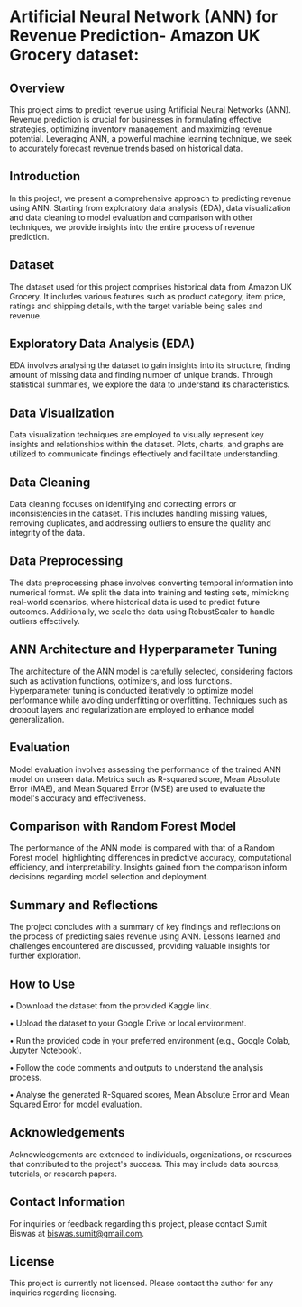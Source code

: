 # Artificial Neural Network (ANN) for Revenue Prediction- Amazon UK Grocery dataset:

## Overview

This project aims to predict revenue using Artificial Neural Networks (ANN). Revenue prediction is crucial for businesses in formulating effective strategies, optimizing inventory management, and maximizing revenue potential. Leveraging ANN, a powerful machine learning technique, we seek to accurately forecast revenue trends based on historical data.

## Introduction

In this project, we present a comprehensive approach to predicting revenue using ANN. Starting from exploratory data analysis (EDA), data visualization and data cleaning to model evaluation and comparison with other techniques, we provide insights into the entire process of revenue prediction.

## Dataset

The dataset used for this project comprises historical data from Amazon UK Grocery. It includes various features such as product category, item price, ratings and shipping details, with the target variable being sales and revenue. 

## Exploratory Data Analysis (EDA)

EDA involves analysing the dataset to gain insights into its structure, finding amount of missing data and finding number of unique brands. Through statistical summaries, we explore the data to understand its characteristics.


## Data Visualization

Data visualization techniques are employed to visually represent key insights and relationships within the dataset. Plots, charts, and graphs are utilized to communicate findings effectively and facilitate understanding.

## Data Cleaning

Data cleaning focuses on identifying and correcting errors or inconsistencies in the dataset. This includes handling missing values, removing duplicates, and addressing outliers to ensure the quality and integrity of the data.

## Data Preprocessing

The data preprocessing phase involves converting temporal information into numerical format. We split the data into training and testing sets, mimicking real-world scenarios, where historical data is used to predict future outcomes. Additionally, we scale the data using RobustScaler to handle outliers effectively.

## ANN Architecture and Hyperparameter Tuning

The architecture of the ANN model is carefully selected, considering factors such as activation functions, optimizers, and loss functions. Hyperparameter tuning is conducted iteratively to optimize model performance while avoiding underfitting or overfitting. Techniques such as dropout layers and regularization are employed to enhance model generalization.

## Evaluation

Model evaluation involves assessing the performance of the trained ANN model on unseen data. Metrics such as R-squared score, Mean Absolute Error (MAE), and Mean Squared Error (MSE) are used to evaluate the model's accuracy and effectiveness.

## Comparison with Random Forest Model

The performance of the ANN model is compared with that of a Random Forest model, highlighting differences in predictive accuracy, computational efficiency, and interpretability. Insights gained from the comparison inform decisions regarding model selection and deployment.

## Summary and Reflections

The project concludes with a summary of key findings and reflections on the process of predicting sales revenue using ANN. Lessons learned and challenges encountered are discussed, providing valuable insights for further exploration.

## How to Use

•	Download the dataset from the provided Kaggle link.

•	Upload the dataset to your Google Drive or local environment.

•	Run the provided code in your preferred environment (e.g., Google Colab, Jupyter Notebook).

•	Follow the code comments and outputs to understand the analysis process.

•	Analyse the generated R-Squared scores, Mean Absolute Error and Mean Squared Error for model evaluation.


## Acknowledgements

Acknowledgements are extended to individuals, organizations, or resources that contributed to the project's success. This may include data sources, tutorials, or research papers.

## Contact Information

For inquiries or feedback regarding this project, please contact Sumit Biswas at biswas.sumit@gmail.com.

## License

This project is currently not licensed. Please contact the author for any inquiries regarding licensing.

